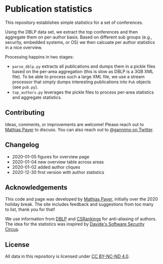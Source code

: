 # Publication statistics

This repository establishes simple statistics for a set of conferences.

Using the DBLP data set, we extract the top conferences and then aggregate them
on per-author basis. Based on different sub groups (e.g., security, embedded
systems, or OS) we then calcuate per author statistics in a nice overview.

Processing happins in two stages:

* `parse_dblp.py` extracts all publications and dumps them in a pickle files
  based on the per-area aggregation (this is slow as DBLP is a 3GB XML file).
  To be able to process such a large XML file, we use a stream processor that
  simply dumps interesting publications into `Pub` objects (see `pub.py`).
* `top_authors.py` leverages the pickle files to process per-area statistics
  and aggregate statistics.


## Contributing

Ideas, comments, or improvements are welcome! Please reach out to
[Mathias Payer](mailto:mathias.payer@nebelwelt.net) to discuss. You can also
reach out to [@gannimo on Twitter](https://www.twitter.com/gannimo).

## Changelog

* 2020-01-05 figures for overview page
* 2020-01-04 new overview table across areas
* 2020-01-02 added author cliques
* 2020-12-30 first version with author statistics


## Acknowledgements

This code and page was developed by [Mathias Payer](https://nebelwelt.net),
initially over the 2020 holiday break. The site includes feedback and
suggestions from too many to list, thank you for that!

We use information from [DBLP](https://dblp.org/xml/) and
[CSRankings](https://raw.githubusercontent.com/emeryberger/CSrankings/gh-pages/dblp-aliases.csv)
for anti-aliasing of authors. The idea for the statistics was inspired by
[Davide's Software Security Circus](http://s3.eurecom.fr/~balzarot/notes/top4_2019/).


## License

All data in this repository is licensed under 
[CC BY-NC-ND 4.0](https://creativecommons.org/licenses/by-nc-nd/4.0/).

